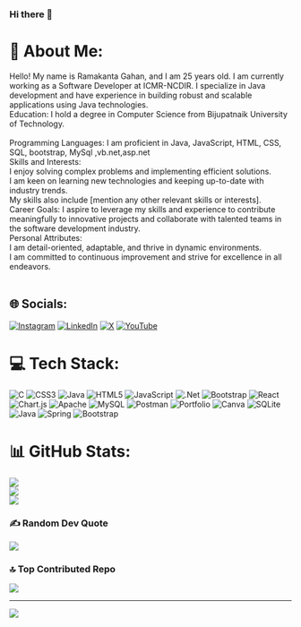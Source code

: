 ### Hi there 👋

# 💫 About Me:
Hello! My name is Ramakanta Gahan, and I am 25 years old. I am currently working as a Software Developer at ICMR-NCDIR. I specialize in Java development and have experience in building robust and scalable applications using Java technologies.<br>Education: I hold a degree in Computer Science from Bijupatnaik University of Technology.<br><br>Programming Languages: I am proficient in Java, JavaScript, HTML, CSS, SQL, bootstrap, MySql ,vb.net,asp.net<br>Skills and Interests:<br>I enjoy solving complex problems and implementing efficient solutions.<br>I am keen on learning new technologies and keeping up-to-date with industry trends.<br>My skills also include [mention any other relevant skills or interests].<br>Career Goals: I aspire to leverage my skills and experience to contribute meaningfully to innovative projects and collaborate with talented teams in the software development industry.<br>Personal Attributes:<br>I am detail-oriented, adaptable, and thrive in dynamic environments.<br>I am committed to continuous improvement and strive for excellence in all endeavors.<br><br>


## 🌐 Socials:
[![Instagram](https://img.shields.io/badge/Instagram-%23E4405F.svg?logo=Instagram&logoColor=white)](https://instagram.com/https://www.instagram.com/_rj_ramakant/) [![LinkedIn](https://img.shields.io/badge/LinkedIn-%230077B5.svg?logo=linkedin&logoColor=white)](https://linkedin.com/in/https://linkedin.com/in/ramakanta-gahan-ba8852215) [![X](https://img.shields.io/badge/X-black.svg?logo=X&logoColor=white)](https://x.com/@rj_ramakant) [![YouTube](https://img.shields.io/badge/YouTube-%23FF0000.svg?logo=YouTube&logoColor=white)](https://youtube.com/@https://www.youtube.com/channel/UCKyxk3n5bQg9OL-zZdOTGkQ) 

# 💻 Tech Stack:
![C](https://img.shields.io/badge/c-%2300599C.svg?style=for-the-badge&logo=c&logoColor=white) ![CSS3](https://img.shields.io/badge/css3-%231572B6.svg?style=for-the-badge&logo=css3&logoColor=white) ![Java](https://img.shields.io/badge/java-%23ED8B00.svg?style=for-the-badge&logo=openjdk&logoColor=white) ![HTML5](https://img.shields.io/badge/html5-%23E34F26.svg?style=for-the-badge&logo=html5&logoColor=white) ![JavaScript](https://img.shields.io/badge/javascript-%23323330.svg?style=for-the-badge&logo=javascript&logoColor=%23F7DF1E) ![.Net](https://img.shields.io/badge/.NET-5C2D91?style=for-the-badge&logo=.net&logoColor=white) ![Bootstrap](https://img.shields.io/badge/bootstrap-%238511FA.svg?style=for-the-badge&logo=bootstrap&logoColor=white) ![React](https://img.shields.io/badge/react-%2320232a.svg?style=for-the-badge&logo=react&logoColor=%2361DAFB) ![Chart.js](https://img.shields.io/badge/chart.js-F5788D.svg?style=for-the-badge&logo=chart.js&logoColor=white) ![Apache](https://img.shields.io/badge/apache-%23D42029.svg?style=for-the-badge&logo=apache&logoColor=white) ![MySQL](https://img.shields.io/badge/mysql-%2300000f.svg?style=for-the-badge&logo=mysql&logoColor=white) ![Postman](https://img.shields.io/badge/Postman-FF6C37?style=for-the-badge&logo=postman&logoColor=white) ![Portfolio](https://img.shields.io/badge/Portfolio-%23000000.svg?style=for-the-badge&logo=firefox&logoColor=#FF7139) ![Canva](https://img.shields.io/badge/Canva-%2300C4CC.svg?style=for-the-badge&logo=Canva&logoColor=white) ![SQLite](https://img.shields.io/badge/sqlite-%2307405e.svg?style=for-the-badge&logo=sqlite&logoColor=white) ![Java](https://img.shields.io/badge/java-%23ED8B00.svg?style=for-the-badge&logo=openjdk&logoColor=white) ![Spring](https://img.shields.io/badge/spring-%236DB33F.svg?style=for-the-badge&logo=spring&logoColor=white) ![Bootstrap](https://img.shields.io/badge/bootstrap-%238511FA.svg?style=for-the-badge&logo=bootstrap&logoColor=white)
# 📊 GitHub Stats:
![](https://github-readme-stats.vercel.app/api?username=RJRAMAKANT&theme=dark&hide_border=false&include_all_commits=false&count_private=false)<br/>
![](https://github-readme-streak-stats.herokuapp.com/?user=RJRAMAKANT&theme=dark&hide_border=false)<br/>
![](https://github-readme-stats.vercel.app/api/top-langs/?username=RJRAMAKANT&theme=dark&hide_border=false&include_all_commits=false&count_private=false&layout=compact)

### ✍️ Random Dev Quote
![](https://quotes-github-readme.vercel.app/api?type=horizontal&theme=radical)

### 🔝 Top Contributed Repo
![](https://github-contributor-stats.vercel.app/api?username=RJRAMAKANT&limit=5&theme=dark&combine_all_yearly_contributions=true)

---
[![](https://visitcount.itsvg.in/api?id=RJRAMAKANT&icon=0&color=0)](https://visitcount.itsvg.in)

<!-- Proudly created with GPRM ( https://gprm.itsvg.in ) -->
